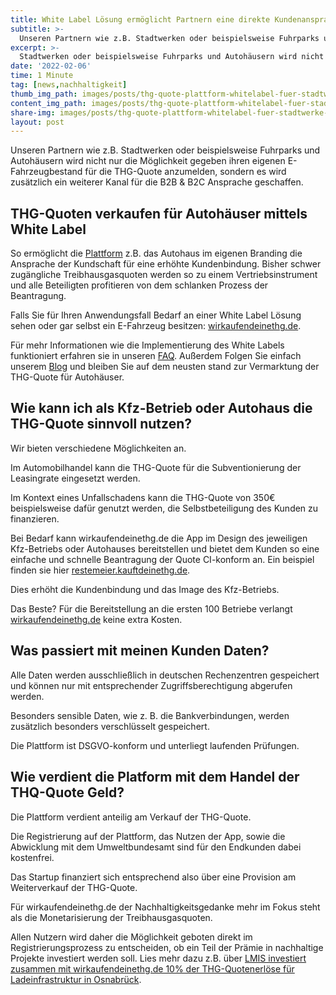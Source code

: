 ```yaml
---
title: White Label Lösung ermöglicht Partnern eine direkte Kundenansprache für die THG Quoten Akquise
subtitle: >-
  Unseren Partnern wie z.B. Stadtwerken oder beispielsweise Fuhrparks und Autohäusern wird nicht nur die Möglichkeit gegeben ihren eigenen E-Fahrzeugbestand für die THG-Quote anzumelden, sondern es wird zusätzlich ein weiterer Kanal für die B2B & B2C Ansprache geschaffen.
excerpt: >-
  Stadtwerken oder beispielsweise Fuhrparks und Autohäusern wird nicht nur die Möglichkeit gegeben ihren eigenen E-Fahrzeugbestand für die THG-Quote anzumelden, sondern es wird zusätzlich ein weiterer Kanal für die B2B & B2C Ansprache geschaffen.
date: '2022-02-06'
time: 1 Minute
tag: [news,nachhaltigkeit]
thumb_img_path: images/posts/thg-quote-plattform-whitelabel-fuer-stadtwerke-kommunen-autohaueser.jpg
content_img_path: images/posts/thg-quote-plattform-whitelabel-fuer-stadtwerke-kommunen-autohaueser.jpg
share-img: images/posts/thg-quote-plattform-whitelabel-fuer-stadtwerke-kommunen-autohaueser.jpg
layout: post
--- 
```


Unseren Partnern wie z.B. Stadtwerken oder beispielsweise Fuhrparks und Autohäusern wird nicht nur die Möglichkeit gegeben ihren eigenen E-Fahrzeugbestand für die THG-Quote anzumelden, sondern es wird zusätzlich ein weiterer Kanal für die B2B & B2C Ansprache geschaffen.

## THG-Quoten verkaufen für Autohäuser mittels White Label

So ermöglicht die [Plattform](https://www.wirkaufendeinethg.de) z.B. das Autohaus im eigenen Branding die Ansprache der Kundschaft für eine erhöhte Kundenbindung. Bisher schwer zugängliche Treibhausgasquoten werden so zu einem Vertriebsinstrument und alle Beteiligten profitieren von dem schlanken Prozess der Beantragung.

Falls Sie für Ihren Anwendungsfall Bedarf an einer White Label Lösung sehen oder gar selbst ein E-Fahrzeug besitzen: [wirkaufendeinethg.de](https://app.wirkaufendeinethg.de).

Für mehr Informationen wie die Implementierung des White Labels funktioniert erfahren sie in unseren [FAQ](/faq).
Außerdem Folgen Sie einfach unserem [Blog](/blog) und bleiben Sie auf dem neusten stand zur Vermarktung der THG-Quote für Autohäuser.

## Wie kann ich als Kfz-Betrieb oder Autohaus die THG-Quote sinnvoll nutzen?

Wir bieten verschiedene Möglichkeiten an.

Im Automobilhandel kann die THG-Quote für die Subventionierung der Leasingrate eingesetzt werden.

Im Kontext eines Unfallschadens kann die THG-Quote von 350€ beispielsweise dafür genutzt werden, die Selbstbeteiligung des Kunden zu finanzieren.

Bei Bedarf kann wirkaufendeinethg.de die App im Design des jeweiligen Kfz-Betriebs oder Autohauses bereitstellen und bietet dem Kunden so eine einfache und schnelle Beantragung der Quote CI-konform an. Ein beispiel finden sie hier [restemeier.kauftdeinethg.de](https://restemeier.kauftdeinethg.de).

Dies erhöht die Kundenbindung und das Image des Kfz-Betriebs.

Das Beste? Für die Bereitstellung an die ersten 100 Betriebe verlangt [wirkaufendeinethg.de](/) keine extra Kosten.

## Was passiert mit meinen Kunden Daten?

Alle Daten werden ausschließlich in deutschen Rechenzentren gespeichert und können nur mit entsprechender Zugriffsberechtigung abgerufen werden.

Besonders sensible Daten, wie z. B. die Bankverbindungen, werden zusätzlich besonders verschlüsselt gespeichert. 

Die Plattform ist DSGVO-konform und unterliegt laufenden Prüfungen.

## Wie verdient die Platform mit dem Handel der THQ-Quote Geld?

Die Plattform verdient anteilig am Verkauf der THG-Quote.

Die Registrierung auf der Plattform, das Nutzen der App, sowie die Abwicklung mit dem Umweltbundesamt sind für den Endkunden dabei kostenfrei.

Das Startup finanziert sich entsprechend also über eine Provision am Weiterverkauf der THG-Quote.

Für wirkaufendeinethg.de der Nachhaltigkeitsgedanke mehr im Fokus steht als die Monetarisierung der Treibhausgasquoten.

Allen Nutzern wird daher die Möglichkeit geboten direkt im Registrierungsprozess zu entscheiden, ob ein Teil der Prämie in nachhaltige Projekte investiert werden soll. Lies mehr dazu z.B. über [LMIS investiert zusammen mit wirkaufendeinethg.de 10% der THG-Quotenerlöse für Ladeinfrastruktur in Osnabrück](/blog/2022/02/22/LMIS-spendet-zusammen-mit-wirkaufendeinethg.de-10-Prozent-der-THG-Quotenerloese-fuer-Ladeinfrastruktur-in-Osnabrueck/).
